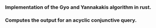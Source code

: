 ### Implementation of the Gyo and Yannakakis algorithm in rust.
### Computes the output for an acyclic conjunctive query.
